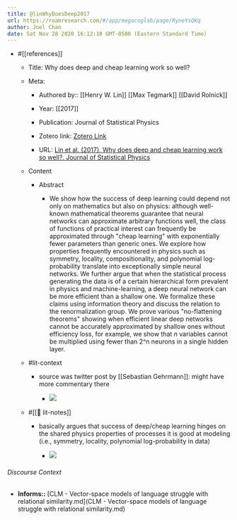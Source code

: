 ```yaml
---
title: @linWhyDoesDeep2017
url: https://roamresearch.com/#/app/megacoglab/page/RyneYsQKq
author: Joel Chan
date: Sat Nov 28 2020 16:12:18 GMT-0500 (Eastern Standard Time)
---
```


- #[[references]]

    - Title: Why does deep and cheap learning work so well?

    - Meta:

        - Authored by:: [[Henry W. Lin]] [[Max Tegmark]] [[David Rolnick]]

        - Year: [[2017]]

        - Publication: Journal of Statistical Physics

        - Zotero link: [Zotero Link](zotero://select/items/1_694HBKAX)

        - URL: [Lin et al. (2017). Why does deep and cheap learning work so well?. Journal of Statistical Physics](http://arxiv.org/abs/1608.08225)

    - Content

        - Abstract

            - We show how the success of deep learning could depend not only on mathematics but also on physics: although well-known mathematical theorems guarantee that neural networks can approximate arbitrary functions well, the class of functions of practical interest can frequently be approximated through "cheap learning" with exponentially fewer parameters than generic ones. We explore how properties frequently encountered in physics such as symmetry, locality, compositionality, and polynomial log-probability translate into exceptionally simple neural networks. We further argue that when the statistical process generating the data is of a certain hierarchical form prevalent in physics and machine-learning, a deep neural network can be more efficient than a shallow one. We formalize these claims using information theory and discuss the relation to the renormalization group. We prove various "no-flattening theorems" showing when efficient linear deep networks cannot be accurately approximated by shallow ones without efficiency loss, for example, we show that $n$ variables cannot be multiplied using fewer than 2^n neurons in a single hidden layer.

    - #lit-context

        - source was twitter post by [[Sebastian Gehrmann]]: might have more commentary there

            - ![](https://firebasestorage.googleapis.com/v0/b/firescript-577a2.appspot.com/o/imgs%2Fapp%2Fmegacoglab%2FEVlc8ANpz7?alt=media&token=4a2bdaea-74e3-4843-b578-55c3ca588172)

    - #[[📝 lit-notes]]

        - basically argues that success of deep/cheap learning hinges on the shared physics properties of processes it is good at modeling (i.e., symmetry, locality, polynomial log-probability in data)

            - ![](https://firebasestorage.googleapis.com/v0/b/firescript-577a2.appspot.com/o/imgs%2Fapp%2Fmegacoglab%2F6wrXDINkYy?alt=media&token=d87b7507-e509-48cc-af4c-90d6c940c033)

###### Discourse Context

- **Informs::** [CLM - Vector-space models of language struggle with relational similarity.md](CLM - Vector-space models of language struggle with relational similarity.md)

